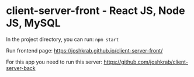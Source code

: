 # client-server-front - React JS, Node JS, MySQL
In the project directory, you can run: `npm start`

Run frontend page: https://joshkrab.github.io/client-server-front/
 
For this app you need to run this server:
https://github.com/joshkrab/client-server-back


